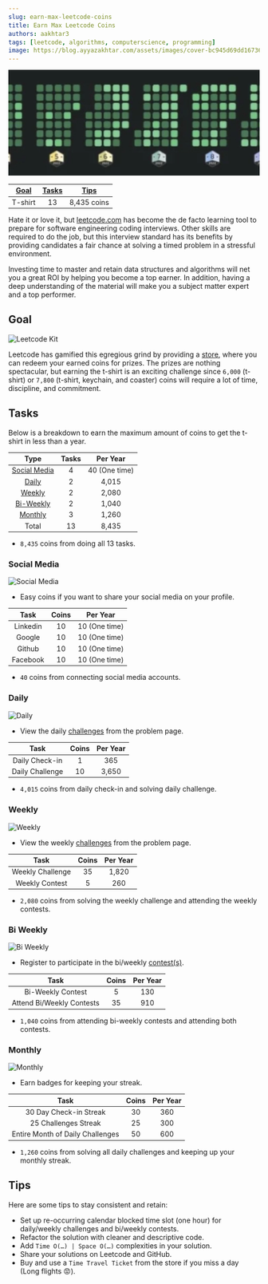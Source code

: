 ```yaml
---
slug: earn-max-leetcode-coins
title: Earn Max Leetcode Coins
authors: aakhtar3
tags: [leetcode, algorithms, computerscience, programming]
image: https://blog.ayyazakhtar.com/assets/images/cover-bc945d69dd167367564cacabb8095c2b.jpeg
---
```


![cover](./cover.jpeg)

|[Goal](#goal)|[Tasks](#tasks)|[Tips](#tips)|
|:-:|:-:|:-:|
|T-shirt|13|8,435 coins|

<!-- truncate -->

Hate it or love it, but [leetcode.com] has become the de facto learning tool to prepare for software engineering coding interviews. Other skills are required to do the job, but this interview standard has its benefits by providing candidates a fair chance at solving a timed problem in a stressful environment.

Investing time to master and retain data structures and algorithms will net you a great ROI by helping you become a top earner. In addition, having a deep understanding of the material will make you a subject matter expert and a top performer.

[leetcode.com]: https://leetcode.com

## Goal

![Leetcode Kit](https://dev-to-uploads.s3.amazonaws.com/uploads/articles/86zghdkkh0hja4soyza0.png)

Leetcode has gamified this egregious grind by providing a [store], where you can redeem your earned coins for prizes. The prizes are nothing spectacular, but earning the t-shirt is an exciting challenge since `6,000` (t-shirt) or `7,800` (t-shirt, keychain, and coaster) coins will require a lot of time, discipline, and commitment.

[store]: https://leetcode.com/store

## Tasks

Below is a breakdown to earn the maximum amount of coins to get the t-shirt in less than a year.

|Type|Tasks|Per Year|
|:-:|:-:|:-:|
|[Social Media](#social-media)|4|40 (One time)|
|[Daily](#daily)|2|4,015|
|[Weekly](#weekly)|2|2,080|
|[Bi-Weekly](#bi-weekly)|2|1,040|
|[Monthly](#monthly)|3|1,260|
|Total|13|8,435|

- `8,435` coins from doing all 13 tasks.

### Social Media

![Social Media](https://dev-to-uploads.s3.amazonaws.com/uploads/articles/qkknq8et8gouthmmivsa.png)

- Easy coins if you want to share your social media on your profile. 

|Task|Coins|Per Year|
|:-:|:-:|:-:|
|Linkedin|10|10 (One time)|
|Google|10|10 (One time)|
|Github|10|10 (One time)|
|Facebook|10|10 (One time)|

- `40` coins from connecting social media accounts.

### Daily

![Daily](https://dev-to-uploads.s3.amazonaws.com/uploads/articles/0plk4rnlpxkaufve8jpn.png)

- View the daily [challenges] from the problem page.

[challenges]: https://leetcode.com/problemset/all

|Task|Coins|Per Year|
|:-:|:-:|:-:|
|Daily Check-in|1|365|
|Daily Challenge|10|3,650|

- `4,015` coins from daily check-in and solving daily challenge.

### Weekly

![Weekly](https://dev-to-uploads.s3.amazonaws.com/uploads/articles/na9u0ifxew2xk7tk4wp3.png)

- View the weekly [challenges] from the problem page.

|Task|Coins|Per Year|
|:-:|:-:|:-:|
|Weekly Challenge|35|1,820|
|Weekly Contest|5|260|

- `2,080` coins from solving the weekly challenge and attending the weekly contests.

### Bi Weekly

![Bi Weekly](https://dev-to-uploads.s3.amazonaws.com/uploads/articles/0z2rfg7fm7uclrfowprk.png)

- Register to participate in the bi/weekly [contest(s)].

[contest(s)]: https://leetcode.com/contest

|Task|Coins|Per Year|
|:-:|:-:|:-:|
|Bi-Weekly Contest|5|130|
|Attend Bi/Weekly Contests|35|910|

- `1,040` coins from attending bi-weekly contests and attending both contests.

### Monthly

![Monthly](https://dev-to-uploads.s3.amazonaws.com/uploads/articles/vh442koyn0sqyz6pjukp.png)

- Earn badges for keeping your streak.

|Task|Coins|Per Year|
|:-:|:-:|:-:|
|30 Day Check-in Streak|30|360|
|25 Challenges Streak|25|300|
|Entire Month of Daily Challenges|50|600|

- `1,260` coins from solving all daily challenges and keeping up your monthly streak.

## Tips

Here are some tips to stay consistent and retain:

- Set up re-occurring calendar blocked time slot (one hour) for daily/weekly challenges and bi/weekly contests.
- Refactor the solution with cleaner and descriptive code.
- Add `Time O(…) | Space O(…)` complexities in your solution.
- Share your solutions on Leetcode and GitHub.
- Buy and use a `Time Travel Ticket` from the store if you miss a day (Long flights 😡).
